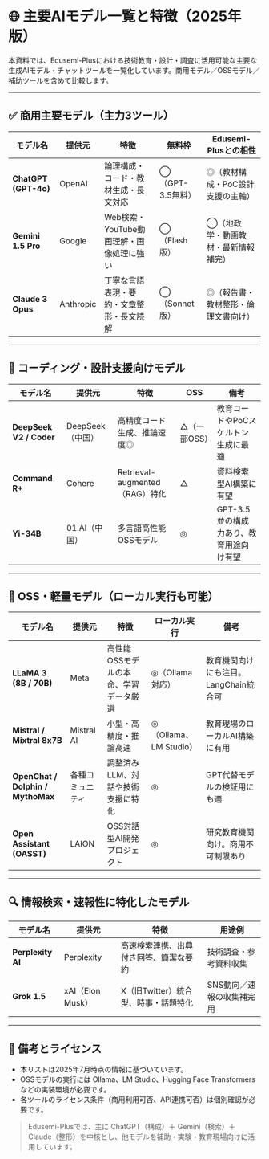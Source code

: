 # 🌐 主要AIモデル一覧と特徴（2025年版）

本資料では、Edusemi-Plusにおける技術教育・設計・調査に活用可能な主要な生成AIモデル・チャットツールを一覧化しています。商用モデル／OSSモデル／補助ツールを含めて比較します。

---

## ✅ 商用主要モデル（主力3ツール）

| モデル名 | 提供元 | 特徴 | 無料枠 | Edusemi-Plusとの相性 |
|----------|--------|------|--------|------------------------|
| **ChatGPT (GPT-4o)** | OpenAI | 論理構成・コード・教材生成・長文対応 | ◯（GPT-3.5無料） | ◎（教材構成・PoC設計支援の主軸） |
| **Gemini 1.5 Pro** | Google | Web検索・YouTube動画理解・画像処理に強い | ◯（Flash版） | ◯（地政学・動画教材・最新情報補完） |
| **Claude 3 Opus** | Anthropic | 丁寧な言語表現・要約・文章整形・長文読解 | ◯（Sonnet版） | ◎（報告書・教材整形・倫理文書向け） |

---

## 🔧 コーディング・設計支援向けモデル

| モデル名 | 提供元 | 特徴 | OSS | 備考 |
|----------|--------|------|-----|------|
| **DeepSeek V2 / Coder** | DeepSeek（中国） | 高精度コード生成、推論速度◎ | △（一部OSS） | 教育コードやPoCスケルトン生成に最適 |
| **Command R+** | Cohere | Retrieval-augmented（RAG）特化 | △ | 資料検索型AI構築に有望 |
| **Yi-34B** | 01.AI（中国） | 多言語高性能 OSSモデル | ◎ | GPT-3.5並の構成力あり、教育用途向け有望 |

---

## 🧪 OSS・軽量モデル（ローカル実行も可能）

| モデル名 | 提供元 | 特徴 | ローカル実行 | 備考 |
|----------|--------|------|----------------|------|
| **LLaMA 3 (8B / 70B)** | Meta | 高性能OSSモデルの本命、学習データ厳選 | ◎（Ollama対応） | 教育機関向けにも注目。LangChain統合可 |
| **Mistral / Mixtral 8x7B** | Mistral AI | 小型・高精度・推論高速 | ◎（Ollama、LM Studio） | 教育現場のローカルAI構築に有用 |
| **OpenChat / Dolphin / MythoMax** | 各種コミュニティ | 調整済みLLM、対話や技術支援に特化 | ◎ | GPT代替モデルの検証用にも適 |
| **Open Assistant (OASST)** | LAION | OSS対話型AI開発プロジェクト | ◎ | 研究教育機関向け。商用不可制限あり |

---

## 🔍 情報検索・速報性に特化したモデル

| モデル名 | 提供元 | 特徴 | 用途例 |
|----------|--------|------|---------|
| **Perplexity AI** | Perplexity | 高速検索連携、出典付き回答、簡潔な要約 | 技術調査・参考資料収集 |
| **Grok 1.5** | xAI（Elon Musk） | X（旧Twitter）統合型、時事・話題特化 | SNS動向／速報の収集補完用 |

---

## 🔗 備考とライセンス

- 本リストは2025年7月時点の情報に基づいています。
- OSSモデルの実行には Ollama、LM Studio、Hugging Face Transformers などの実装環境が必要です。
- 各ツールのライセンス条件（商用利用可否、API連携可否）は個別確認が必要です。

> Edusemi-Plusでは、主に ChatGPT（構成）＋ Gemini（検索）＋ Claude（整形）を中核とし、他モデルを補助・実験・教育現場向けに活用しています。
